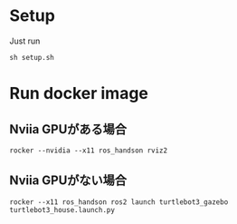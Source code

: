 # Setup

Just run
```
sh setup.sh
```

# Run docker image
## Nviia GPUがある場合
```
rocker --nvidia --x11 ros_handson rviz2
```

## Nviia GPUがない場合
```
rocker --x11 ros_handson ros2 launch turtlebot3_gazebo turtlebot3_house.launch.py
```